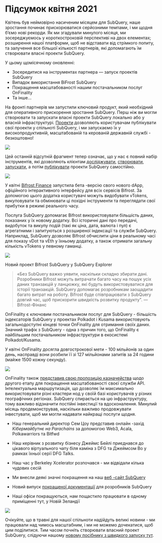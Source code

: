 # Підсумок квітня 2021

Квітень був неймовірно насиченим місяцем для SubQuery, наше зростання починає прискорюватися серйозними темпами, і ми щодня б’ємо нові рекорди. Як ми згадували минулого місяця, ми зосереджуємось у короткостроковій перспективі на двох елементах; розширення нашої платформи, щоб не відставати від стрімкого попиту, та залучення все більшої кількості партнерів, які допомагають їм створювати власні проекти SubQuery.

У цьому щомісячному оновленні:

-   Зосередитися на інструментах партнера — запуск проектів SubQuery
-   Випадок використання BiFrost SubQuery
-   Покращення масштабованості нашим постачальником послуг OnFinality
-   Та інше…

На фронті партнерів ми запустили ключовий продукт, який необхідний для оперативного прискорення зростання SubQuery. Перш ніж ви могли створювати та запускати власні проекти SubQuery локально або у власній інфраструктурі. [Проекти](https://project.subquery.network/) дозволяють користувачам публікувати свої проекти у спільноті SubQuery, і ми запускаємо їх у високопродуктивній, масштабованій та керованій державній службі - безкоштовно!

![](https://miro.medium.com/max/1400/0*zZkmiEq5g2BbAxfl)

Цей останній відсутній фрагмент тепер означає, що у нас є повний набір інструментів, які дозволяють клієнтам [ досліджувати](https://explorer.subquery.network/), [створювати](https://doc.subquery.network/quickstart.html), [запускати](https://doc.subquery.network/run/indexing_query.html), а потім [публікувати](https://doc.subquery.network/publish/publish.html#benefits) проекти SubQuery самостійно.

![](https://miro.medium.com/max/1400/0*pDQgyo3phe2ZcMml)

У квітні [Bifrost Finance](https://bifrost.finance/) запустила бета -версію свого нового dApp, офіційного інтерактивного інтерфейсу для всіх сервісів Bifrost. За допомогою цього додатка користувачі можуть видобувати vTokens, викуповувати та обмінювати ці похідні інструменти та переглядати свої прибутки в режимі реального часу.

Послуга SubQuery допомагає Bifrost використовувати більшість даних, показаних у їх новому додатку. Всі історичні дані про передачі, видобуток та викупу подій (такі як ціна, дата, валюта і пул) є агрегатними і запитуються з розширеної індексації та служби SubQuery. Наприклад, SubQuery дозволяє Bifrost обчислити ціни в реальному часі для показу vDot та vEth у їхньому додатку, а також отримати загальну кількість vTokens у певному гаманці.

![](https://miro.medium.com/max/1400/0*heWoX8Kw1nm1iYd9)

Новий проект Bifrost SubQuery у SubQuery Explorer

> «Без SubQuery важко уявити, наскільки складно збирати дані. Розробники Bifrost можуть витрачати багато часу на пошук усіх даних транзакцій у ланцюжку, які будуть використовуватися для історії транзакцій. SubQuery допомагає розробникам заощадити багато витрат на роботу. Bifrost буде співпрацювати з SubQuery довгий час, щоб прискорити швидкість розвитку продукту". — Bifrost-Фінанс

OnFinality є ключовим постачальником послуг для SubQuery - більшість індексаторів SubQuery у проектах Polkadot і Kusama використовують загальнодоступні кінцеві точки OnFinality для отримання своїх даних. Значний трафік з SubQuery - одна з причин того, що OnFinality є найбільшим постачальником інфраструктури в екосистемі Polkadot/Kusama.

У квітні OnFinality досягла довгострокової мети - 100 мільйонів за один день, насправді вони розбили її зі 127 мільйонами запитів за 24 години (майже 1500 кожну секунду).

![](https://miro.medium.com/max/1400/0*FLq4vXluI9CTiBQ8)

OnFinality також [представив свою пропозицію казначейства](https://kusama.polkassembly.io/treasury/72) щодо другого етапу для покращення масштабованості своєї служби API. Інтелектуальна маршрутизація, що дозволяє їм максимально використовувати різні кластери нод у своїй базі користувачів у різних географічних регіонах. SubQuery спирається на цю інфраструктуру, тому важливо відзначити постійні інвестиції та вдосконалення. Минулий місяць продемонстрував, наскільки важливо продовжувати інвестувати, щоб ми могли надавати найкращі послуги щодня.

-   Наш генеральний директор Сем Цоу представив онлайн -захід _Кібермайбутнє на Parachains_ за допомогою Web3, Acala, Polkawarriors та Bitfwd

-   Наш керівник з розвитку бізнесу Джеймс Бейлі приєднався до цікавого віртуального чату біля каміна з DFG та Джеймсом Во у рамках їхньої серії DFG Talks.

-   Наш час у Berkeley Xcelerator розпочався - ми відвідали кілька чудових сесій
-   Ми внесли деякі значні покращення на наш [веб -сайт SubQuery](https://subquery.network/)
-   Новий випуск [покращеної документації](https://doc.subquery.network/) для розробників SubQuery
-   Наші офіси покращуються, нам пощастило працювати в одному приміщенні тут, у Новій Зеландії

![](https://miro.medium.com/max/1400/0*cOsJ2TLa4yqpY0Ig)

Очікуйте, що в травні для нашої спільноти надійдуть великі новини - ми працювали над чимось масштабним, і ми не можемо дочекатися, щоб цим поділитися. Тим часом почніть створювати власний проект SubQuery, слідуючи нашому [новому посібнику з швидкого запуску тут](https://doc.subquery.network/quickstart.html).
